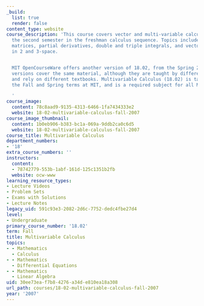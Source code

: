 ```yaml
---
_build:
  list: true
  render: false
content_type: website
course_description: 'This course covers vector and multi-variable calculus. It is
  the second semester in the freshman calculus sequence. Topics include vectors and
  matrices, partial derivatives, double and triple integrals, and vector calculus
  in 2 and 3-space.


  MIT OpenCourseWare offers another version of 18.02, from the Spring 2006 term. Both
  versions cover the same material, although they are taught by different faculty
  and rely on different textbooks. Multivariable Calculus (18.02) is taught during
  the Fall and Spring terms at MIT, and is a required subject for all MIT undergraduates.

  '
course_image:
  content: 78c8aad9-9135-4313-6466-1fa7434333e2
  website: 18-02-multivariable-calculus-fall-2007
course_image_thumbnail:
  content: 1b0eb906-b383-bc1a-069a-9ddb2ca0c6d5
  website: 18-02-multivariable-calculus-fall-2007
course_title: Multivariable Calculus
department_numbers:
- '18'
extra_course_numbers: ''
instructors:
  content:
  - 78742779-553b-1abf-161d-125c1351b2fb
  website: ocw-www
learning_resource_types:
- Lecture Videos
- Problem Sets
- Exams with Solutions
- Lecture Notes
legacy_uid: 591c93e3-2082-2d6c-7752-dedc4fbe27d4
level:
- Undergraduate
primary_course_number: '18.02'
term: Fall
title: Multivariable Calculus
topics:
- - Mathematics
  - Calculus
- - Mathematics
  - Differential Equations
- - Mathematics
  - Linear Algebra
uid: 30ee73ea-f7b8-4276-a34d-e810ea18a308
url_path: courses/18-02-multivariable-calculus-fall-2007
year: '2007'
---
```

